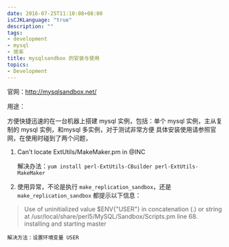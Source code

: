 ```yaml
---
date: 2016-07-25T11:10:08+08:00
isCJKLanguage: "true"
description: ""
tags:
- development
- mysql
- 效率
title: mysqlsandbox 的安装与使用
topics:
- Development
---
```



官网：http://mysqlsandbox.net/

用途：

方便快捷迅速的在一台机器上搭建 mysql 实例，包括：单个 mysql 实例，主从复制的 mysql 实例，和mysql 多实例，对于测试非常方便
具体安装使用请参照官网，在使用时碰到了两个问题，

1. Can't locate ExtUtils/MakeMaker.pm in @INC

	解决办法：`yum install perl-ExtUtils-CBuilder perl-ExtUtils-MakeMaker`

2. 使用异常，不论是执行 `make_replication_sandbox`，还是`make_replication_sandbox` 都提示以下信息：
> Use of uninitialized value $ENV{"USER"} in concatenation (.) or string at /usr/local/share/perl5/MySQL/Sandbox/Scripts.pm line 68.
installing and starting master


	解决方法：设置环境变量 USER


